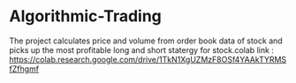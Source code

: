 # Algorithmic-Trading
The project calculates price and volume from order book data of stock and picks up the most profitable long and short statergy for stock.colab link : https://colab.research.google.com/drive/1TkN1XgUZMzF8OSf4YAAkTYRMSfZfhgmf
